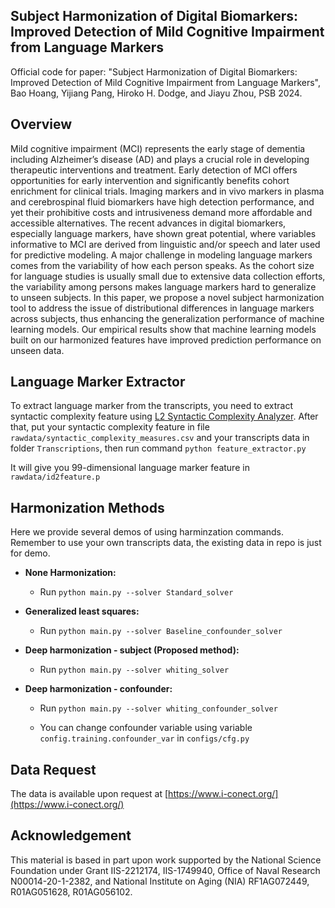 ## Subject Harmonization of Digital Biomarkers: Improved Detection of Mild Cognitive Impairment from Language Markers
Official code for paper: "Subject Harmonization of Digital Biomarkers: Improved Detection of Mild Cognitive Impairment from Language Markers", Bao Hoang, Yijiang Pang, Hiroko H. Dodge, and Jiayu Zhou, PSB 2024.

## Overview 
Mild cognitive impairment (MCI) represents the early stage of dementia including Alzheimer’s disease (AD) and plays a crucial role in developing therapeutic interventions and treatment. Early detection of MCI offers opportunities for early intervention and significantly benefits cohort enrichment for clinical trials. Imaging markers and in vivo markers
in plasma and cerebrospinal fluid biomarkers have high detection performance, and yet their prohibitive costs and intrusiveness demand more affordable and accessible alternatives. The recent advances in digital biomarkers, especially language markers, have shown great potential, where variables informative to MCI are derived from linguistic and/or speech and later
used for predictive modeling. A major challenge in modeling language markers comes from the variability of how each person speaks. As the cohort size for language studies is usually
small due to extensive data collection efforts, the variability among persons makes language markers hard to generalize to unseen subjects. In this paper, we propose a novel subject harmonization tool to address the issue of distributional differences in language markers across subjects, thus enhancing the generalization performance of machine learning models. Our empirical results show that machine learning models built on our harmonized features have improved prediction performance on unseen data.

## Language Marker Extractor
To extract language marker from the transcripts, you need to extract syntactic complexity feature using [L2 Syntactic Complexity Analyzer](https://sites.psu.edu/xxl13/l2sca/). After that, put your syntactic complexity feature in file `rawdata/syntactic_complexity_measures.csv` and your transcripts data in folder `Transcriptions`, then run command ```python feature_extractor.py```

It will give you 99-dimensional language marker feature in `rawdata/id2feature.p`

## Harmonization Methods
Here we provide several demos of using harminzation commands. Remember to use your own transcripts data, the existing data in repo is just for demo.

- **None Harmonization:**

    - Run ```python main.py --solver Standard_solver```

- **Generalized least squares:**
  
    - Run ```python main.py --solver Baseline_confounder_solver```
 
- **Deep harmonization - subject (Proposed method):**
  
    - Run ```python main.py --solver whiting_solver```

- **Deep harmonization - confounder:**
  
    - Run ```python main.py --solver whiting_confounder_solver```

    - You can change confounder variable using variable ``config.training.confounder_var`` in ``configs/cfg.py``

## Data Request
The data is available upon request at [https://www.i-conect.org/](https://www.i-conect.org/)

## Acknowledgement
This material is based in part upon work supported by the National Science Foundation under
Grant IIS-2212174, IIS-1749940, Office of Naval Research N00014-20-1-2382, and National
Institute on Aging (NIA) RF1AG072449, R01AG051628, R01AG056102.

      



